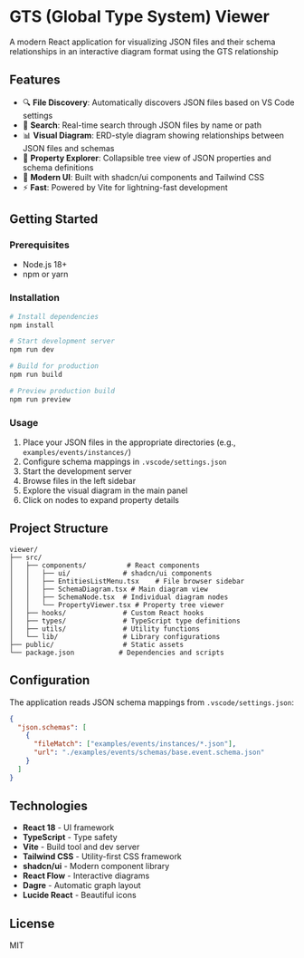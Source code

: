 # GTS (Global Type System) Viewer

A modern React application for visualizing JSON files and their schema relationships in an interactive diagram format using the GTS relationship

## Features

- 🔍 **File Discovery**: Automatically discovers JSON files based on VS Code settings
- 🔎 **Search**: Real-time search through JSON files by name or path
- 📊 **Visual Diagram**: ERD-style diagram showing relationships between JSON files and schemas
- 🌳 **Property Explorer**: Collapsible tree view of JSON properties and schema definitions
- 🎨 **Modern UI**: Built with shadcn/ui components and Tailwind CSS
- ⚡ **Fast**: Powered by Vite for lightning-fast development

## Getting Started

### Prerequisites

- Node.js 18+
- npm or yarn

### Installation

```bash
# Install dependencies
npm install

# Start development server
npm run dev

# Build for production
npm run build

# Preview production build
npm run preview
```

### Usage

1. Place your JSON files in the appropriate directories (e.g., `examples/events/instances/`)
2. Configure schema mappings in `.vscode/settings.json`
3. Start the development server
4. Browse files in the left sidebar
5. Explore the visual diagram in the main panel
6. Click on nodes to expand property details

## Project Structure

```
viewer/
├── src/
│   ├── components/          # React components
│   │   ├── ui/             # shadcn/ui components
│   │   ├── EntitiesListMenu.tsx    # File browser sidebar
│   │   ├── SchemaDiagram.tsx # Main diagram view
│   │   ├── SchemaNode.tsx  # Individual diagram nodes
│   │   └── PropertyViewer.tsx # Property tree viewer
│   ├── hooks/              # Custom React hooks
│   ├── types/              # TypeScript type definitions
│   ├── utils/              # Utility functions
│   └── lib/                # Library configurations
├── public/                 # Static assets
└── package.json           # Dependencies and scripts
```

## Configuration

The application reads JSON schema mappings from `.vscode/settings.json`:

```json
{
  "json.schemas": [
    {
      "fileMatch": ["examples/events/instances/*.json"],
      "url": "./examples/events/schemas/base.event.schema.json"
    }
  ]
}
```

## Technologies

- **React 18** - UI framework
- **TypeScript** - Type safety
- **Vite** - Build tool and dev server
- **Tailwind CSS** - Utility-first CSS framework
- **shadcn/ui** - Modern component library
- **React Flow** - Interactive diagrams
- **Dagre** - Automatic graph layout
- **Lucide React** - Beautiful icons

## License

MIT
